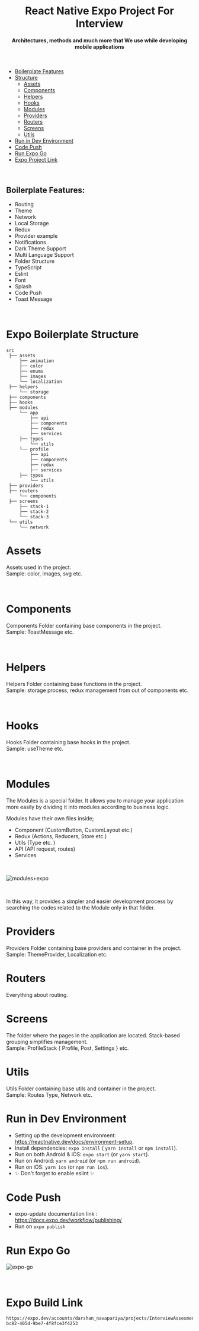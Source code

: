 <h1 align="center">React Native Expo Project For Interview</h1>

<h4 align="center">Architectures, methods and much more that We use while developing mobile applications</h4>

<br>

- [Boilerplate Features](#Boilerplate-Features)	
- [Structure](#Structure)
	- [Assets](#Assets)
	- [Components](#Components)
	- [Helpers](#Helpers)
	- [Hooks](#Hooks)
	- [Modules](#Modules)
	- [Providers](#Providers)
	- [Routers](#Routers)
	- [Screens](#Screens)
	- [Utils](#Utils)
- [Run in Dev Environment](#Run)
- [Code Push](#Push)
- [Run Expo Go](#ExpoGo)
- [Expo Project Link](#ExpoProjectLink)

<br>

<a id="Boilerplate-Features"></a>
## Boilerplate Features:

* Routing
* Theme
* Network
* Local Storage
* Redux
* Provider example
* Notifications
* Dark Theme Support
* Multi Language Support 
* Folder Structure
* TypeScript
* Eslint 
* Font
* Splash
* Code Push
* Toast Message

<br>

<a id="Structure"></a>
# Expo Boilerplate Structure

```
src
 ├── assets
     ├── animation
     ├── color
     ├── enums
     ├── images
     └── localization
 ├── helpers
     └── storage
 ├── components
 ├── hooks
 ├── modules
     └── app
         ├── api
         ├── components
         ├── redux
         ├── services
	 ├── types
         └── utils
     └── profile
         ├── api
         ├── components
         ├── redux
         ├── services
	 ├── types
         └── utils	 
 ├── providers
 ├── routers
     └── components
 ├── screens
     ├── stack-1
     ├── stack-2
     └── stack-3
 └── utils
     └── network
```

<a id="Assets"></a>
# Assets

Assets used in the project.
<br>
Sample: color, images, svg etc.

<br>

<a id="Components"></a>
# Components

Components Folder containing base components in the project.
<br>
Sample: ToastMessage etc.

<br>

<a id="Helpers"></a>
# Helpers

Helpers Folder containing base functions in the project.
<br>
Sample: storage process, redux management from out of components etc.

<br>

<a id="Hooks"></a>
# Hooks
Hooks Folder containing base hooks in the project.
<br>
Sample: useTheme etc.

<br>

<a id="Modules"></a>
# Modules
The Modules is a special folder. It allows you to manage your application more easily by dividing it into modules according to business logic.

 Modules have their own files inside;

- Component (CustomButton, CustomLayout etc.)
- Redux (Actions, Reducers, Store etc.)
- Utils (Type etc. )
- API (API request, routes)
- Services 

<br>

![modules+expo](https://user-images.githubusercontent.com/13048645/141460013-9a31548f-0df2-45e8-992e-81592be9f401.jpg)


<br>

In this way, it provides a simpler and easier development process by searching the codes related to the Module only in that folder.
<br>

<a id="Providers"></a>
# Providers
Providers Folder containing base providers and container in the project.
<br>
Sample: ThemeProvider, Localization etc.

<a id="Routers"></a>
# Routers
Everything about routing.

<a id="Screens"></a>
# Screens
The folder where the pages in the application are located. Stack-based grouping simplifies management.
<br>
Sample: ProfileStack { Profile, Post, Settings } etc.

<a id="Utils"></a>
# Utils
Utils Folder containing base utils and container in the project.
<br>
Sample: Routes Type, Network etc.

<a id="Run"></a>
# Run in Dev Environment

- Setting up the development environment: https://reactnative.dev/docs/environment-setup.
- Install dependencies: `expo install` ( `yarn install` or `npm install`).
- Run on both Android & iOS: `expo start` (or `yarn start`).
- Run on Android: `yarn android` (or `npm run android`).
- Run on iOS: `yarn ios` (or `npm run ios`).
- ✨ Don't forget to enable eslint ✨

<a id="Push"></a>
# Code Push

- expo-update documentation link : https://docs.expo.dev/workflow/publishing/
- Run on `expo publish` 

<a id="ExpoGo"></a>
# Run Expo Go

![expo-go](https://user-images.githubusercontent.com/32386753/164703014-1fe16d0d-c5e7-4be0-97fe-5f807e82f5ab.svg)

<br>

<a id="ExpoProjectLink"></a>

# Expo Build Link

```
https://expo.dev/accounts/darshan_navapariya/projects/InterviewAssesment/builds/41f5f31f-bc82-405d-9be7-4f8fce3f4253
```
